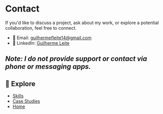 # Contact

If you'd like to discuss a project, ask about my work, or explore a potential collaboration, feel free to connect.

- 📧 Email: guilhermefleite14@gmail.com  
- 🔗 LinkedIn: [Guilherme Leite](https://www.linkedin.com/in/guilherme-ferreira-leite-baa78a193/)

*Note: I do not provide support or contact via phone or messaging apps.*
---
## 🔎 Explore

- [Skills](skills.md)
- [Case Studies](cases.md)
- [Home](index.md)
